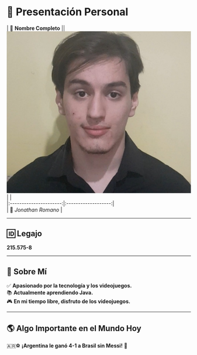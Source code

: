 # 🎯 Presentación Personal  

| 👤 **Nombre Completo** || ![Foto de Jonathan](https://github.com/pdepman/2025-tp0-presentacion-Jonathan-Romano/blob/main/Assets/foto.jpg) | |  
|:----------------------:|:-------------------:|  
|  📸 *Jonathan Romano* |  

---

## 🆔 Legajo  
**215.575-8**  

---

## 📝 Sobre Mí  
✅ **Apasionado por la tecnología y los videojuegos.**  
📚 **Actualmente aprendiendo Java.**  
🎮 **En mi tiempo libre, disfruto de los videojuegos.**  

---

## 🌎 Algo Importante en el Mundo Hoy  
🇦🇷⚽ **¡Argentina le ganó 4-1 a Brasil sin Messi!** 🎉  
